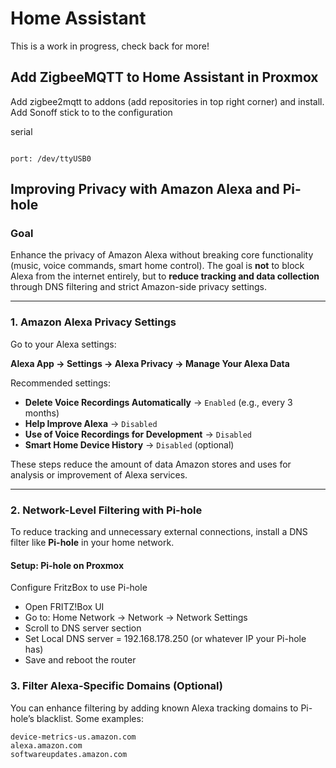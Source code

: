 # Home Assistant 
This is a work in progress, check back for more!

## Add ZigbeeMQTT to Home Assistant in Proxmox

Add zigbee2mqtt to addons (add repositories in top right corner) and install.
Add Sonoff stick to to the configuration

serial
``` 

port: /dev/ttyUSB0

``` 


## Improving Privacy with Amazon Alexa and Pi-hole

### Goal

Enhance the privacy of Amazon Alexa without breaking core functionality (music, voice commands, smart home control). The goal is **not** to block Alexa from the internet entirely, but to **reduce tracking and data collection** through DNS filtering and strict Amazon-side privacy settings.

---

### 1. Amazon Alexa Privacy Settings

Go to your Alexa settings:

**Alexa App → Settings → Alexa Privacy → Manage Your Alexa Data**

Recommended settings:

- **Delete Voice Recordings Automatically** → `Enabled` (e.g., every 3 months)
- **Help Improve Alexa** → `Disabled`
- **Use of Voice Recordings for Development** → `Disabled`
- **Smart Home Device History** → `Disabled` (optional)

These steps reduce the amount of data Amazon stores and uses for analysis or improvement of Alexa services.

---

### 2. Network-Level Filtering with Pi-hole

To reduce tracking and unnecessary external connections, install a DNS filter like **Pi-hole** in your home network.

#### Setup: Pi-hole on Proxmox

Configure FritzBox to use Pi-hole

- Open FRITZ!Box UI 
- Go to: Home Network → Network → Network Settings
- Scroll to DNS server section
- Set Local DNS server = 192.168.178.250 (or whatever IP your Pi-hole has)
- Save and reboot the router


### 3. Filter Alexa-Specific Domains (Optional)

You can enhance filtering by adding known Alexa tracking domains to Pi-hole’s blacklist. Some examples:
```
device-metrics-us.amazon.com
alexa.amazon.com
softwareupdates.amazon.com
```


